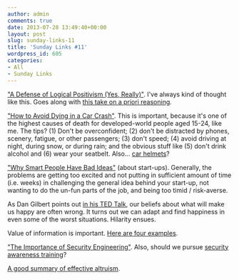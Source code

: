 ```yaml
---
author: admin
comments: true
date: 2013-07-28 13:49:40+00:00
layout: post
slug: sunday-links-11
title: 'Sunday Links #11'
wordpress_id: 605
categories:
- All
- Sunday Links
---
```


["A Defense of Logical Positivism (Yes, Really)"](http://slatestarcodex.com/2013/02/21/a-defense-of-logical-positivism-yes-really/).  I've always kind of thought like this.  Goes along with [this take on a priori reasoning](http://lesswrong.com/lw/k2/a_priori/).

["How to Avoid Dying in a Car Crash"](http://lesswrong.com/lw/awm/how_to_avoid_dying_in_a_car_crash/).  This is important, because it's one of the highest causes of death for developed-world people aged 15-24, like me.  The tips?  (1) Don't be overconfident; (2) don't be distracted by phones, scenery, fatigue, or other passengers; (3) don't speed; (4) avoid driving at night, during snow, or during rain; and the obvious stuff like (5) don't drink alcohol and (6) wear your seatbelt.  Also... [car helmets](http://www.jefftk.com/news/2012-09-23)?

["Why Smart People Have Bad Ideas"](http://www.paulgraham.com/bronze.html) (about start-ups).  Generally, the problems are getting too excited and not putting in sufficient amount of time (i.e. weeks) in challenging the general idea behind your start-up, not wanting to do the un-fun parts of the job, and being too timid / risk-averse.

As Dan Gilbert points out [in his TED Talk](http://www.ted.com/talks/dan_gilbert_asks_why_are_we_happy.html), our beliefs about what will make us happy are often wrong.  It turns out we can adapt and find happiness in even some of the worst situations.  Hilarity ensues.

Value of information is important.  [Here are four examples](http://lesswrong.com/lw/85x/value_of_information_four_examples/).

["The Importance of Security Engineering"](http://www.schneier.com/blog/archives/2012/08/the_importance_1.html).  Also, should we pursue [security awareness training](http://www.schneier.com/blog/archives/2013/03/security_awaren_1.html)?

[A good summary of effective altruism](http://lesswrong.com/lw/hx4/four_focus_areas_of_effective_altruism/).
